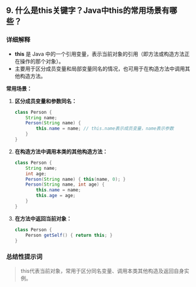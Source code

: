## 9. 什么是this关键字？Java中this的常用场景有哪些？

### 详细解释

- **this** 是 Java 中的一个引用变量，表示当前对象的引用（即方法或构造方法正在操作的那个对象）。
- 主要用于区分成员变量和局部变量同名的情况，也可用于在构造方法中调用其他构造方法。

**常用场景：**
1. **区分成员变量和参数同名：**
   ```java
   class Person {
       String name;
       Person(String name) {
           this.name = name; // this.name表示成员变量，name表示参数
       }
   }
   ```
2. **在构造方法中调用本类的其他构造方法：**
   ```java
   class Person {
       String name;
       int age;
       Person(String name) { this(name, 0); }
       Person(String name, int age) {
           this.name = name;
           this.age = age;
       }
   }
   ```
3. **在方法中返回当前对象：**
   ```java
   class Person {
       Person getSelf() { return this; }
   }
   ```

### 总结性提示词

> this代表当前对象，常用于区分同名变量、调用本类其他构造及返回自身实例。